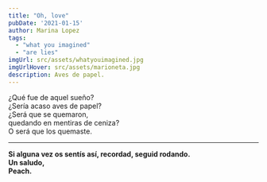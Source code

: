 ```yaml
---
title: "Oh, love"  
pubDate: '2021-01-15'
author: Marina Lopez
tags:
  - "what you imagined"
  - "are lies"
imgUrl: src/assets/whatyouimagined.jpg
imgUrlHover: src/assets/marioneta.jpg
description: Aves de papel.
---
```

¿Qué fue de aquel sueño?  
¿Sería acaso aves de papel?  
¿Será que se quemaron,   
quedando en mentiras de ceniza?  
O será que los quemaste.

---

**Si alguna vez os sentís así, recordad, seguid rodando.  
Un saludo,  
Peach.**
